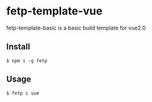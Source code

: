 # fetp-template-vue

fetp-template-basic is a basic build template for vue2.0

##  Install

```
$ npm i -g fetp
```

## Usage

```
$ fetp i vue
```
